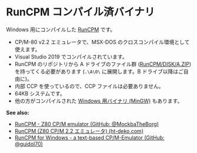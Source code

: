 # RunCPM コンパイル済バイナリ
Windows 用にコンパイルした [RunCPM](https://github.com/MockbaTheBorg/RunCPM) です。

 - CP/M-80 v2.2 エミュレータで、MSX-DOS のクロスコンパイル環境として使えます。  
 - Visual Studio 2019 でコンパイルされています。 
 - RunCPM のリポジトリから A ドライブのファイル群 ([RunCPM/DISK/A.ZIP](https://github.com/MockbaTheBorg/RunCPM/tree/master/DISK)) を持ってくる必要があります (`.\A\0\` に展開します。B ドライブ以降はご自由に)。  
 - 内部 CCP を使っているので、CCP ファイルは必要ありません。
 - 64KB システムです。
 - 他の方がコンパイルされた [Windows 用バイナリ (MinGW)](https://github.com/guidol70/RunCPM_Windows) もあります。

**See also:**

 - [RunCPM - Z80 CP/M emulator (GitHub: @MockbaTheBorg)](https://github.com/MockbaTheBorg/RunCPM)
 - [RunCPM (Z80 CP/M 2.2 エミュレータ) (ht-deko.com)](https://ht-deko.com/arduino/runcpm.html)
 - [RunCPM for Windows - a text-based CP/M-Emulator (GitHub: @guidol70)](https://github.com/guidol70/RunCPM_Windows)
